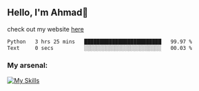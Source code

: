 
## Hello, I'm Ahmad👋

check out my website [here](https://ahmadalwi.com/)

<!--START_SECTION:waka-->

```txt
Python   3 hrs 25 mins   █████████████████████████   99.97 %
Text     0 secs          ░░░░░░░░░░░░░░░░░░░░░░░░░   00.03 %
```

<!--END_SECTION:waka-->

### My arsenal:

[![My Skills](https://skillicons.dev/icons?i=js,ts,py,go,react,nextjs,svelte,nodejs,django,tailwind,html,css,sass,firebase,mongodb,postgres,mysql,redis,git,github,docker,vscode,figma,godot)](https://skillicons.dev)

